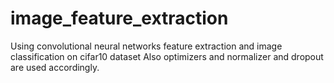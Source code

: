 # image_feature_extraction
Using convolutional neural networks feature extraction and image classification on cifar10 dataset
Also optimizers and normalizer and dropout are used accordingly.
